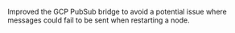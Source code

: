 Improved the GCP PubSub bridge to avoid a potential issue where messages could fail to be sent when restarting a node.
